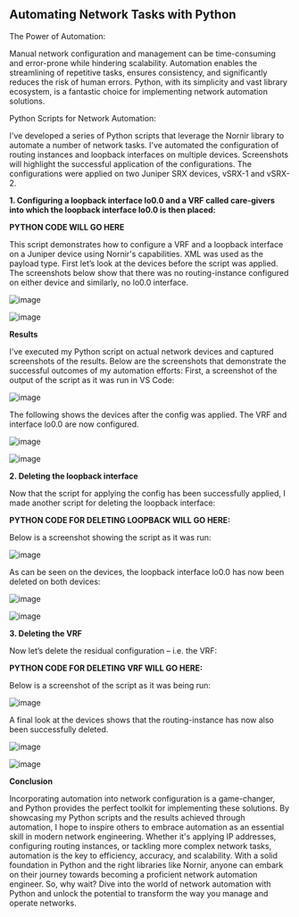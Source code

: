 ## Automating Network Tasks with Python

The Power of Automation:

Manual network configuration and management can be time-consuming and error-prone while hindering scalability. Automation enables the streamlining of repetitive tasks, ensures consistency, and significantly reduces the risk of human errors. Python, with its simplicity and vast library ecosystem, is a fantastic choice for implementing network automation solutions.

Python Scripts for Network Automation:

I've developed a series of Python scripts that leverage the Nornir library to automate a number of network tasks. I've automated the configuration of routing instances and loopback interfaces on multiple devices. Screenshots will highlight the successful application of the configurations.
The configurations were applied on two Juniper SRX devices, vSRX-1 and vSRX-2.

**1. Configuring a loopback interface lo0.0 and a VRF called care-givers into which the loopback interface lo0.0 is then placed:**

**PYTHON CODE WILL GO HERE**

This script demonstrates how to configure a VRF and a loopback interface on a Juniper device using Nornir's capabilities. XML was used as the payload type.
First let’s look at the devices before the script was applied. The screenshots below show that there was no routing-instance configured on either device and similarly, no lo0.0 interface.

![image](https://github.com/floy-gee3/floy-gee3.github.io/assets/26433845/9d9f7ca3-4538-4909-854f-f24089435612)

![image](https://github.com/floy-gee3/floy-gee3.github.io/assets/26433845/59d5edb5-635b-454b-8ad3-be83779e28f7)

**Results**

I've executed my Python script on actual network devices and captured screenshots of the results. Below are the screenshots that demonstrate the successful outcomes of my automation efforts:
First, a screenshot of the output of the script as it was run in VS Code:

![image](https://github.com/floy-gee3/floy-gee3.github.io/assets/26433845/02a9695e-d9ff-46eb-b90b-fd1b61641376)

The following shows the devices after the config was applied. The VRF and interface lo0.0 are now configured.

![image](https://github.com/floy-gee3/floy-gee3.github.io/assets/26433845/d1f26930-dd13-4726-ba47-96e2abdfb3f1)

![image](https://github.com/floy-gee3/floy-gee3.github.io/assets/26433845/130667c1-3425-4e62-a1ad-fdb2d9485087)

**2. Deleting the loopback interface**

Now that the script for applying the config has been successfully applied, I made another script for deleting the loopback interface:

**PYTHON CODE FOR DELETING LOOPBACK WILL GO HERE:**

Below is a screenshot showing the script as it was run:

![image](https://github.com/floy-gee3/floy-gee3.github.io/assets/26433845/e8da7dc0-83ec-40f3-ac96-321a51be22e0)

As can be seen on the devices, the loopback interface lo0.0 has now been deleted on both devices:

![image](https://github.com/floy-gee3/floy-gee3.github.io/assets/26433845/f6a27c89-1be4-4353-ab7d-93532c749ec2)

![image](https://github.com/floy-gee3/floy-gee3.github.io/assets/26433845/75ac2141-c4e2-42dc-8c3b-2b0b612c6e94)

**3. Deleting the VRF**

Now let’s delete the residual configuration – i.e. the VRF:

**PYTHON CODE FOR DELETING VRF WILL GO HERE:**

Below is a screenshot of the script as it was being run:

![image](https://github.com/floy-gee3/floy-gee3.github.io/assets/26433845/77eb6ed8-c962-4fba-af71-77294edc39d8)

A final look at the devices shows that the routing-instance has now also been successfully deleted.

![image](https://github.com/floy-gee3/floy-gee3.github.io/assets/26433845/c75d057c-4b08-41ae-9fca-4fc70d77a9d2)

![image](https://github.com/floy-gee3/floy-gee3.github.io/assets/26433845/deb4780f-a224-45c2-8ade-7cd34aade0bf)

**Conclusion**

Incorporating automation into network configuration is a game-changer, and Python provides the perfect toolkit for implementing these solutions. By showcasing my Python scripts and the results achieved through automation, I hope to inspire others to embrace automation as an essential skill in modern network engineering.
Whether it's applying IP addresses, configuring routing instances, or tackling more complex network tasks, automation is the key to efficiency, accuracy, and scalability. With a solid foundation in Python and the right libraries like Nornir, anyone can embark on their journey towards becoming a proficient network automation engineer.
So, why wait? Dive into the world of network automation with Python and unlock the potential to transform the way you manage and operate networks.











